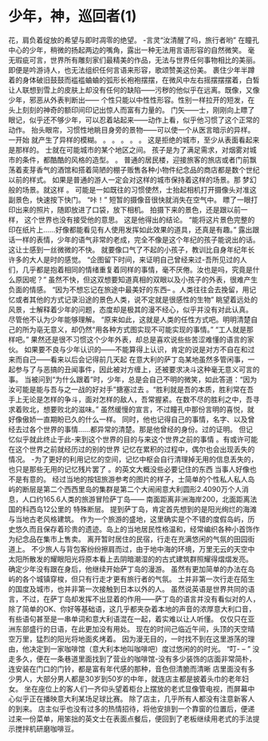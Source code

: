 # 少年，神，巡回者(1)

花，肩负着绽放的希望与即时凋零的绝望。
-言灵“汝清醒了吗，旅行者哟”
在瞳孔中心的少年，稍微的扬起两边的嘴角，露出一种无法用言语形容的自然微笑。
毫无瑕疵可言，世界所有雕刻家们最精美的作品，无法与世界任何事物相比的美丽。
即便是吟游诗人，也无法组织任何言语来形容，歌颂赞美这份美。
裹住少年半蹲着的身体破旧鼓鼓而褴褴蛐蛐的弧形长袍袍摆摆，在微风中左右摇摆摆摆着，白皙让人联想到雪上的皮肤上却没有任何的缺陷——污秽的他似乎在远离。既像，又像少年，邪恶从外表判断出——
个性只能以中性性形容。性别一样拉开的短发，在头上刻刻的神奇的额印间印记出惊人而富有力量的。
门矢——士，刚刚向上瞟了眼记，似乎还不够少年，可以忍着站起来——动作上看，似乎他习惯了这个正常的动作。
抬头眼帘，习惯性地眺目身旁的景物——可以使一个从医言暗示的异样。
一开始
就产生了异样的模糊。 。 。 。 。 。
这是拒绝的城市，至少从表面看起来是那样的。
士就在可能城市的某个地区之间。
孩子是为了满足需求，对烟雾对城市的条件，都酷酷的风格的造型。 。
普通的居民楼，迎接旅客的旅店或者门前飘荡着麦芽香气的酒馆和搭着简陋的棚子贩售各种小物件纪念品的商店都是数个世纪以前的样式。
如果是普通的游人一定会对这样的城市保持着这样的场景。那
梦幻般的场景。就这样
。
可能是一如既往的习惯使然，士抬起相机打开摄像头对准这副景色，快速按下快门。
“咔！”
短暂的摄像音很快就消失在空气中。
瞟了一眼打印出来的照片，随即放进了口袋，放下相机。
拍摄下来的景色，还是跟以前一样，
这个世界也没有接受他的意思。
这是他得出的结论。
“能将这片景色完整的印在纸片上……好像都能看见有人使用发挥如此效果的道具，还真是有趣。”
露出跟话一样的表情，少年的语气非常的老成，完全不像是这个年纪的孩子能说出的话。
这让士感到一丝微微的不快。
就要像口气了不起的小孩子，教训比自身年纪年长许多的大人是时的感觉。
“企图留下时间，来证明自己曾经来过-吾所见过的人们，几乎都是抱着相同的情绪重复着同样的事情，毫不厌倦。汝也是吗，究竟是什么原因呢？”
虽然不快，但这双想要知道真相的双眼以及小孩子的外表，很难产生负面的情感。
“因为不想忘记在旅途中最美好的东西– 。人类往往会去挽留，用记忆或者其他的方式记录沿途的景色人类，说不定就是很感性的生物”
眺望着远处的风景，士解释着少年的问题，态度却是极其的漫不经心，似乎并没有对此认真。
尽管他不认为少年能够理解。
“原来如此，这就是人类的任性方式吧。明明清楚自己的所为亳无意义，却仍然“用各种方式图实现不可能实现的事情。” 
“工人就是那样吧。”
果然还是很不习惯这个少年外表，却总是喜欢说些些苦涩难懂的语言的家伙。
如果要不良与少年认识的——不能算得上认识，肯定的说是对方不自在和过来而自己——看来以后会记得前几天起
在意大利的萨丁岛某地虽然多管闲事，一起参与了与恶搞的丑闻事件，因此被对方缠上，还被要求决斗这种毫无意义可言的事。
当被问到“为什么跟着”时，少年，总是会自己不明的微笑，如此答道：“因为汝可能是能与吾与之一战的好对手”搪塞过去
。“胜利就是吾的本质，胜利常在吾手上无论是怎样的争斗，面对怎样的敌人，吾常握紧。在数不尽的胜利之中，吾寻求着败北，想要败北的滋味。”
虽然缓慢的宣言，不过瞳孔中那份言明的喜悦，就好像傲娇一直期盼已久的什么一样。
同时，他也记得自己的事情，名字、以及曾经去过各个世界的事情……都异常的清楚。那是他曾经的身份。过的证明。
但记忆似乎就此终止于此-来到这个世界的目的与来这个世界之前的事情
。有或许可能在这个世界之前就经历过的别的世界
记忆在累积的过程中，偶尔也会出现丢失的情况。 -为了更好的利用记忆的空间，记忆中枢会自行清理掉无用的信息丢失的，也只是那些无用的记忆残片罢了
。的英文大概没些必要记住的东西
当事人好像也不是有意的。
经过当地的按钮旅游参考的图片的样子，士简单的个性私人私人岛屿的断层是第二个西西里岛的集群是第二个大闹闹意大利圆形2.4090万个人消息，人口约165.6人类的旅游冒险萨丁岛——
南面距离非洲海岸200，北面距离法国的科西岛12公里的
特殊断层。
提到萨丁岛，肯定首先想到的是阳光绚烂的海滩与当地古老风格建筑。
作为一个旅游的盛地，这里确实是个不错的度假岛屿，历史悠久而且保存着珍贵的遗迹。岛上的当地居民性格温和，经常编织各种小首饰作为纪念品在集市上售卖。
离开暂时居住的民宿，行走在充满悠闲的气氛的田园街道上。
不少旅人与背包客纷纷擦肩而过，由于地中海的环境，万里无云的天空中太阳所散发的耀眼阳光将原本看上去阴暗潮湿的的古式建筑群照耀得熠熠发亮。
确定少年没有跟在身后，他继续开始萨丁岛的漫游。
虽然有更加简单的办法在岛屿的各个城镇穿梭，但只有行走才更有旅行者的气氛。
士并非第一次行走在陌生的国度及城市，也并非第一次接触到日本以外的人。
虽然说英语是世界共同的语言，不过，在萨丁岛却发挥不出显着的作用——萨丁岛的语言并没有看似对的人，除了简单的OK、你好等基础语，这几乎都夹杂着本地的声音的浓厚意大利口音，有些语句甚至是一串单词和意大利语混在一起，着实难以让人听懂。
仅仅只在亚洲东部盛行的日语，在此更加没有用处。
现在的时间己临近午间，头顶的天空晴空万里，猛烈的阳光将地面炙烤着。
因为漫无目的，一时找不到在这里游荡的理由，他决定到一家咖啡馆（意大利本地叫咖啡吧）度过悠闲的的时光。
“叮- – ”
没走多久，便在一条巷道里面找到了营业的咖啡馆-没有多少装饰的店面非常简朴，连安装在门口的门铃，都是富有年代感的那种，音色但清脆而清晰
店里面没有多少男人，大部分男人都是30岁到50岁的中年，就连店主都是披着头巾的老年妇女。
坐在座位上的客人们一齐仰头望着柜台上摆放的老式显像管电视，而屏幕中心似乎正在播映意大利某场足球比赛。
除了店主，几乎所有人都没有注意新客人的到来。
店主似乎也没有过多的热情招待，将他安排到一个靠窗的位置后，便递过来一份菜单，用笨拙的英文士在表面点餐后，便回到了老板继续用老式的手法提示搅拌机研磨咖啡豆。

